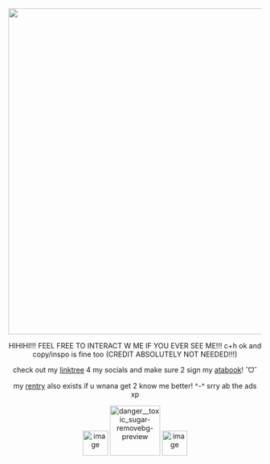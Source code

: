 <div align="center">
<img src=https://github.com/user-attachments/assets/8a6e6cb8-e877-468b-bdd9-cfb495293f5e width="700" height="650"/></p>
HIHIHI!!! FEEL FREE TO INTERACT W ME IF YOU EVER SEE ME!!! c+h ok and copy/inspo is fine too (CREDIT ABSOLUTELY NOT NEEDED!!!)

check out my [linktree](https://linktr.ee/flowersforbrains) 4 my socials and make sure 2 sign my [atabook](https://sorrowstarlight.atabook.org/)! ˆᗜˆ

my [rentry](https://rentry.co/lvrsrot) also exists if u wnana get 2 know me better! ^-^ srry ab the ads xp

<img width="50" height="50" alt="image" src="https://github.com/user-attachments/assets/8e530b81-5646-4159-b679-69bdd4fd68ac" />
<img width="100" height="100" alt="danger__toxic_sugar-removebg-preview" src="https://github.com/user-attachments/assets/be62f5da-ce43-4afe-8b77-8239a0852a8b" /> <img width="50" height="50" alt="image" src="https://github.com/user-attachments/assets/b3a2037c-93e1-4912-9da5-6aee6d255a19" />


